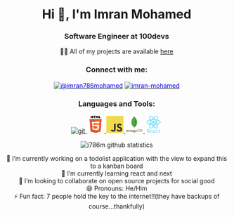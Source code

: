 
<h1 align="center">Hi 👋, I'm Imran Mohamed</h1>
<h3 align="center">Software Engineer at 100devs</h3>

<p align="center"> 👨‍💻 All of my projects are available <a href='https://www.imranbmohamed.com'>here</a>

<h3 align="center">Connect with me:</h3>
<p align="center">
<a href="https://twitter.com/imran786mohamed" target="blank"><img align="center" src="https://cdn.jsdelivr.net/npm/simple-icons@3.0.1/icons/twitter.svg" alt="@imran786mohamed" height="30" width="40" style="color:blue;"/></a>
<a href="https://linkedin.com/in/imran-mohamed" target="blank"><img align="center" src="https://cdn.jsdelivr.net/npm/simple-icons@3.0.1/icons/linkedin.svg" alt="imran-mohamed" height="30" width="40" style="color:blue;"/></a> 
</p>

<h3 align="center">Languages and Tools:</h3>
<p align="center"> <a href="https://git-scm.com/" target="_blank"> <img src="https://www.vectorlogo.zone/logos/git-scm/git-scm-icon.svg" alt="git" width="40" height="40"/> </a> <a href="https://www.w3.org/html/" target="_blank"> <img src="https://raw.githubusercontent.com/devicons/devicon/master/icons/html5/html5-original-wordmark.svg" alt="html5" width="40" height="40"/> </a> <a href="https://developer.mozilla.org/en-US/docs/Web/JavaScript" target="_blank"> <img src="https://raw.githubusercontent.com/devicons/devicon/master/icons/javascript/javascript-original.svg" alt="javascript" width="40" height="40"/> </a> <a href="https://www.mongodb.com/" target="_blank"> <img src="https://raw.githubusercontent.com/devicons/devicon/master/icons/mongodb/mongodb-original-wordmark.svg" alt="mongodb" width="40" height="40"/> </a>  <a href="https://reactjs.org/" target="_blank"> <img src="https://raw.githubusercontent.com/devicons/devicon/master/icons/react/react-original-wordmark.svg" alt="react" width="40" height="40"/> </a> </p>


<p align='center'>
 <img align="center" src="https://github-readme-streak-stats.herokuapp.com?user=i786m&theme=dark&dates=E9C46A&sideLabels=2A9D8F&ring=E76F51&background=264653&currStreakLabel=E76F51&stroke=F4A261" alt="i786m github statistics" />
</p>
<p align='center'>
 🔭 I’m currently working on a todolist application with the view to expand this to a kanban board <br/>
   🌱 I’m currently learning react and next <br/>
   👯 I’m looking to collaborate on open source projects for social good <br/>
   😄 Pronouns: He/Him <br/>
 ⚡ Fun fact: 7 people hold the key to the internet!!(they have backups of course...thankfully) <br/>
</p>
